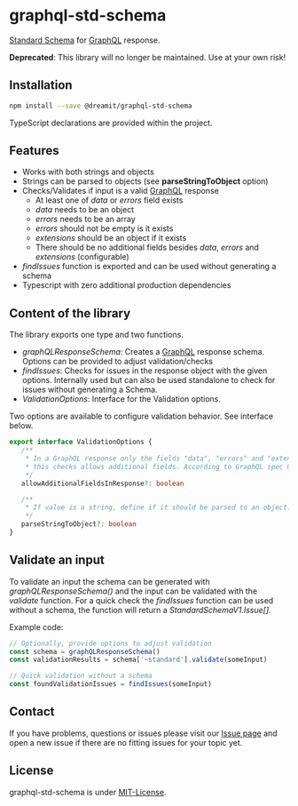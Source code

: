 # graphql-std-schema

[Standard Schema][1] for [GraphQL][2] response.

**Deprecated**: This library will no longer be maintained. Use at your own risk!

## Installation

```sh
npm install --save @dreamit/graphql-std-schema
```

TypeScript declarations are provided within the project.

## Features

- Works with both strings and objects
- Strings can be parsed to objects (see **parseStringToObject** option)
- Checks/Validates if input is a valid [GraphQL][2] response
  - At least one of _data_ or _errors_ field exists
  - _data_ needs to be an object
  - _errors_ needs to be an array
  - _errors_ should not be empty is it exists
  - _extensions_ should be an object if it exists
  - There should be no additional fields besides _data_, _errors_ and
    _extensions_ (configurable)
- _findIssues_ function is exported and can be used without generating a schema
- Typescript with zero additional production dependencies

## Content of the library

The library exports one type and two functions.

- _graphQLResponseSchema_: Creates a [GraphQL][2] response schema. Options can
  be provided to adjust validation/checks
- _findIssues_: Checks for issues in the response object with the given options.
  Internally used but can also be used standalone to check for issues without
  generating a Schema.
- _ValidationOptions_: Interface for the Validation options.

Two options are available to configure validation behavior. See interface below.

```typescript
export interface ValidationOptions {
   /**
    * In a GraphQL response only the fields "data", "errors" and "extensions" are allowed. When set to true
    * this checks allows additional fields. According to GraphQL spec October 2021 this should not be the case.
    */
   allowAdditionalFieldsInResponse?: boolean

   /**
    * If value is a string, define if it should be parsed to an object. Otherwise an issue will be created.
    */
   parseStringToObject?: boolean
}
```

## Validate an input

To validate an input the schema can be generated with _graphQLResponseSchema()_
and the input can be validated with the\
_validate_ function. For a quick check the _findIssues_ function can be used
without a schema, the function will return a _StandardSchemaV1.Issue[]_.

Example code:

```typescript
// Optionally, provide options to adjust validation
const schema = graphQLResponseSchema()
const validationResults = schema['~standard'].validate(someInput)

// Quick validation without a schema
const foundValidationIssues = findIssues(someInput)
```

## Contact

If you have problems, questions or issues please visit our
[Issue page](https://github.com/dreamit-de/graphql-std-schema/issues) and open a
new issue if there are no fitting issues for your topic yet.

## License

graphql-std-schema is under [MIT-License](./LICENSE).

[1]: https://standardschema.dev/
[2]: https://spec.graphql.org/
